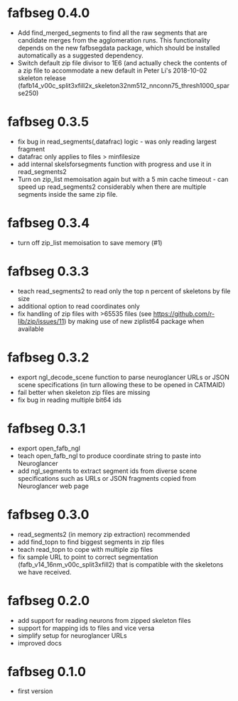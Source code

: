 # fafbseg 0.4.0

* Add find_merged_segments to find all the raw segments that are candidate 
  merges from the agglomeration runs. This functionality depends on the new 
  fafbsegdata package, which should be installed automatically as a suggested
  dependency.
* Switch default zip file divisor to 1E6 (and actually check the contents of a 
  zip file to accommodate a new default in Peter Li's 2018-10-02 skeleton 
  release (fafb14_v00c_split3xfill2x_skeleton32nm512_nnconn75_thresh1000_sparse250)

# fafbseg 0.3.5

* fix bug in read_segments(,datafrac) logic - was only reading largest fragment
* datafrac only applies to files > minfilesize 
* add internal skelsforsegments function with progress and use it in read_segments2
* Turn on zip_list memoisation again but with a 5 min cache timeout - can speed
  up read_segments2 considerably when there are multiple segments inside the 
  same zip file.

# fafbseg 0.3.4

* turn off zip_list memoisation to save memory (#1)

# fafbseg 0.3.3

* teach read_segments2 to read only the top n percent of skeletons by file size
* additional option to read coordinates only
* fix handling of zip files with >65535 files (see https://github.com/r-lib/zip/issues/11) 
  by making use of new ziplist64 package when available

# fafbseg 0.3.2

* export ngl_decode_scene function to parse neuroglancer URLs or JSON scene
  specifications (in turn allowing these to be opened in CATMAID)
* fail better when skeleton zip files are missing
* fix bug in reading multiple bit64 ids

# fafbseg 0.3.1

* export open_fafb_ngl
* teach open_fafb_ngl to produce coordinate string to paste into Neuroglancer
* add ngl_segments to extract segment ids from diverse scene specifications such
  as URLs or JSON fragments copied from Neuroglancer web page

# fafbseg 0.3.0

* read_segments2 (in memory zip extraction) recommended
* add find_topn to find biggest segments in zip files
* teach read_topn to cope with multiple zip files
* fix sample URL to point to correct segmentation (fafb_v14_16nm_v00c_split3xfill2)
  that is compatible with the skeletons we have received.

# fafbseg 0.2.0

* add support for reading neurons from zipped skeleton files
* support for mapping ids to files and vice versa
* simplify setup for neuroglancer URLs
* improved docs

# fafbseg 0.1.0

* first version
